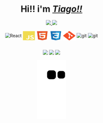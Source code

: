 <div>
  <h1 align="center">Hi!! i'm <a href="https://www.linkedin.com/in/tiago-silva-carvalho-2b6244223/"><i>Tiago!!</i></a></h1>
 
</div>


<!-- <h1 align="center"> 
  Trybe
</h1>

<p align="center"><i>"A Trybe é uma escola do futuro para qualquer pessoa que deseja construir uma carreira de sucesso em tecnologia. Como estudante a pessoa ainda tem a opção de pagar os estudos apenas quando estiver formada e com um bom trabalho."</i></p> -->

<div align="center">
  <a href="https://github.com/TSCTiago">
    <img height="150em" src="https://github-readme-stats.vercel.app/api?username=TSCTiago&count_private=true&include_all_commits=true&show_icons=true&theme=white&hide_border=false&show_owner=true"/>
    <img height="150em" src="https://github-readme-stats.vercel.app/api/top-langs/?username=TSCTiago&theme=white&hide_border=false&&layout=compact"/>
  </a>
</div>

<div align="center" valign="top"><br>
  <img align="center" alt="React" height="30" width="40" src="https://cdn.jsdelivr.net/gh/devicons/devicon/icons/laravel/laravel-plain.svg" />
  <!--img align="center" alt="React" height="30" width="40" src="https://raw.githubusercontent.com/devicons/devicon/master/icons/react/react-original.svg"-->
  <img align="center" alt="Js" height="30" width="40" src="https://raw.githubusercontent.com/devicons/devicon/master/icons/javascript/javascript-plain.svg">
  <!--img align="center" alt="Js" height="30" width="40" src="https://raw.githubusercontent.com/devicons/devicon/master/icons/typescript/typescript-plain.svg"-->
  <img align="center" alt="HTML" height="30" width="40" src="https://raw.githubusercontent.com/devicons/devicon/master/icons/html5/html5-original.svg">
  <img align="center" alt="CSS" height="30" width="40" src="https://raw.githubusercontent.com/devicons/devicon/master/icons/css3/css3-original.svg">
  <img align="center" alt="git" height="30" width="40" src="https://raw.githubusercontent.com/devicons/devicon/master/icons/git/git-original.svg">
  <!--img align="center" alt="nodejs" height="30" width="40" src="https://cdn.worldvectorlogo.com/logos/nodejs-icon.svg"-->
  <img align="center" alt="git" height="30" width="40" src="https://cdn.jsdelivr.net/gh/devicons/devicon/icons/python/python-original.svg" />
  <img align="center" alt="git" height="30" width="40" src="https://cdn.jsdelivr.net/gh/devicons/devicon/icons/mysql/mysql-original.svg" />
  
  
</div><br>

<div align="center">
  
  <a href="https://www.instagram.com/tiago_s010/" target="_blank"><img src="https://img.shields.io/badge/-Instagram-%23E4405F?style=for-the-badge&logo=instagram&logoColor=white" target="_blank"></a>
  <a href="https://www.linkedin.com/in/tiago-silva-carvalho-2b6244223/" target="_blank"><img src="https://img.shields.io/badge/-LinkedIn-%230077B5?style=for-the-badge&logo=linkedin&logoColor=white" target="_blank"></a> 
  <a href="mailto:tiagosilvacarvalho7@gmail.com"><img src="https://img.shields.io/badge/-Gmail-%23333?style=for-the-badge&logo=gmail&logoColor=white" target="_blank"></a>
</div>

<div align="center">
  
  ![Snake animation](https://github.com/TSCTiago/TSCTiago/blob/output/github-contribution-grid-snake.svg)
  
</div>



